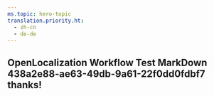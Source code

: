 ```yaml
---
ms.topic: hero-topic
translation.priority.ht: 
  - zh-cn
  - de-de
---
```

## OpenLocalization Workflow Test MarkDown 438a2e88-ae63-49db-9a61-22f0dd0fdbf7 thanks!
